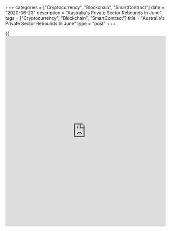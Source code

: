 +++
categories = ["Cryptocurrency", "Blockchain", "SmartContract"]
date = "2020-06-23"
description = "Australia's Private Sector Rebounds In June"
tags = ["Cryptocurrency", "Blockchain", "SmartContract"]
title = "Australia's Private Sector Rebounds In June"
type = "post"
+++

{{<iframe id="large-banner" src="https://www.bounty.group/#slide=24.0" width="100%" height="600" scrolling="no" style="border: 0px solid rgb(216, 221, 230); border-radius: 3px;">}}

Australia's private sector rebounded in June reflecting the loosening of
restrictions related to the [coronavirus][1] pandemic, survey results
published by IHS Markit showed Tuesday.

The Commonwealth Bank flash composite output index climbed to 52.6 in
June from 28.1 in the previous month. A score above 50 indicates
expansion.

The increase was centered on the service sector, which saw a rise in
activity for the first time in five months. Meanwhile, manufacturing
production continued to fall, although at a much softer pace.

New orders stabilized, ending a four-month sequence of decline, but
companies continued to reduce employment as they generally operated
below normal capacity.

Input prices increased for the first time in three months. Output prices
also increased in June, but at a slower pace than input costs.

Confidence around the 12-month outlook for activity improved to the
highest for nine months amid optimism that economic conditions will
return to normal.

The flash services Purchasing Managers' Index rose to 53.2 in June from
26.9 in the previous month.

At the same time, the manufacturing PMI came in at 49.8 versus 44.0 in
May.

For comments and feedback [contact](https://www.playgroundfx.com/contact/): editorial@rtt[news](https://www.letsplayfx.com/blog/forex-news-website/).com

[Economic News][2]

 **What parts of the world are seeing the best (and worst) economic
performances lately? Click[here][3] to check out our [Econ Scorecard][3]
and find out! See up-to-the-moment [ranking](https://www.playgroundfx.com/blog/crypto-exchange-ranking/)s for the best and worst
performers in [GDP][4], [unemployment rate][5], [inflation][6] and much
more.**

   1. www.rtt[news](https://www.letsplayfx.com/blog/forex-news-website/).com/list/coronavirus.aspx
   2. www.rtt[news](https://www.letsplayfx.com/blog/forex-news-website/).com/Content/EconomicNews.aspx
   3. www.rtt[news](https://www.letsplayfx.com/blog/forex-news-website/).com/economic-scorecard/world-rank/industrial-production/highest-performance.aspx
   4. www.rtt[news](https://www.letsplayfx.com/blog/forex-news-website/).com/economic-scorecard/world-rank/GDP/highest-performance.aspx
   5. www.rtt[news](https://www.letsplayfx.com/blog/forex-news-website/).com/economic-scorecard/world-rank/unemployment-rate/lowest-performance.aspx
   6. www.rtt[news](https://www.letsplayfx.com/blog/forex-news-website/).com/economic-scorecard/world-rank/CPI/highest-performance.aspx